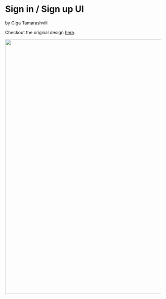 # Sign in / Sign up UI
by Giga Tamarashvili

Checkout the original design [here](https://dribbble.com/shots/6371155-Sign-in-Sign-up-UI).

<p align="center">
<img width="824"  src="https://github.com/iamporus/flutter_design_challenges/blob/master/assets/sign_in_sign_up_by_giga.png">